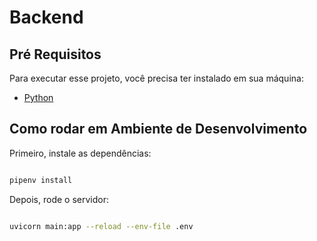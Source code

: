 # Backend

## Pré Requisitos

Para executar esse projeto, você precisa ter instalado em sua máquina:

- [Python](https://www.python.org/)

## Como rodar em Ambiente de Desenvolvimento

Primeiro, instale as dependências:

```bash

pipenv install

```

Depois, rode o servidor:

```bash

uvicorn main:app --reload --env-file .env

```


